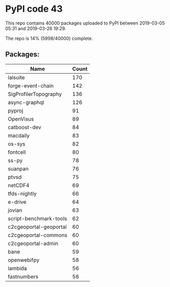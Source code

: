 # PyPI code 43

This repo contains 40000 packages uploaded to PyPI between 
2019-03-05 05:31 and 2019-03-26 19:29.

The repo is 14% (5998/40000) complete.

## Packages:

| Name  | Count |
| ----- | ----- |
| lalsuite | 170 |
| forge-event-chain | 142 |
| SigProfilerTopography | 136 |
| async-graphql | 126 |
| pyproj | 91 |
| OpenVisus | 89 |
| catboost-dev | 84 |
| macdaily | 83 |
| os-sys | 82 |
| fontcell | 80 |
| ss-py | 78 |
| suanpan | 76 |
| ptvsd | 75 |
| netCDF4 | 69 |
| tfds-nightly | 66 |
| e-drive | 64 |
| jovian | 63 |
| script-benchmark-tools | 62 |
| c2cgeoportal-geoportal | 60 |
| c2cgeoportal-commons | 60 |
| c2cgeoportal-admin | 60 |
| bane | 59 |
| openwebifpy | 58 |
| lambida | 56 |
| fastnumbers | 56 |


